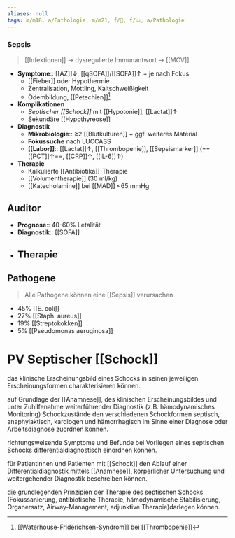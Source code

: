 ```yaml
---
aliases: null
tags: m/m18, a/Pathologie, m/m21, f/🦠, f/💤, a/Pathologie
---
```

### Sepsis
> [[Infektionen]] → dysregulierte Immunantwort → [[MOV]]
- **Symptome**:: [[AZ]]↓, [[qSOFA]]/[[SOFA]]↑ + je nach Fokus
	- [[Fieber]] oder Hypothermie
	- Zentralisation, Mottling, Kaltschweißigkeit
	- Ödembildung, [[Petechien]][^1]
- **Komplikationen**
	- *Septischer [[Schock]]* mit [[Hypotonie]], [[Lactat]]↑
	- Sekundäre [[Hypothyreose]]
- **Diagnostik**
	- **Mikrobiologie**:: ≥2 [[Blutkulturen]] + ggf. weiteres Material
	- **Fokussuche** nach LUCCASS
	- **[[Labor]]**:: [[Lactat]]↑, [[Thrombopenie]], [[Sepsismarker]] (==[[PCT]]↑==, [[CRP]]↑, [[IL-6]]↑)
- **Therapie**
	- Kalkulierte [[Antibiotika]]-Therapie
	- [[Volumentherapie]] (30 ml/kg)
	- [[Katecholamine]] bei [[MAD]] <65 mmHg

## Auditor
- **Prognose**:: 40-60% Letalität
- **Diagnostik**:: [[SOFA]]
- **Therapie**
	- 

## Pathogene
> Alle Pathogene können eine [[Sepsis]] verursachen
- 45% [[E. coli]]
- 27% [[Staph. aureus]]
- 19% [[Streptokokken]]
- 5% [[Pseudomonas aeruginosa]]


# PV Septischer [[Schock]]
       

das klinische Erscheinungsbild eines Schocks in seinen jeweiligen Erscheinungsformen charakterisieren können.

auf Grundlage der [[Anamnese]], des klinischen Erscheinungsbildes und unter Zuhilfenahme weiterführender Diagnostik (z.B. hämodynamisches Monitoring) Schockzustände den verschiedenen Schockformen septisch, anaphylaktisch, kardiogen und hämorrhagisch im Sinne einer Diagnose oder Arbeitsdiagnose zuordnen können.

richtungsweisende Symptome und Befunde bei Vorliegen eines septischen Schocks differentialdiagnostisch einordnen können.

für Patientinnen und Patienten mit [[Schock]] den Ablauf einer Differentialdiagnostik mittels [[Anamnese]], körperlicher Untersuchung und weitergehender Diagnostik beschreiben können.

die grundlegenden Prinzipien der Therapie des septischen Schocks (Fokussanierung, antibiotische Therapie, hämodynamische Stabilisierung, Organersatz, Airway-Management, adjunktive Therapie)darlegen können.

[^1]: [[Waterhouse-Friderichsen-Syndrom]] bei [[Thrombopenie]]